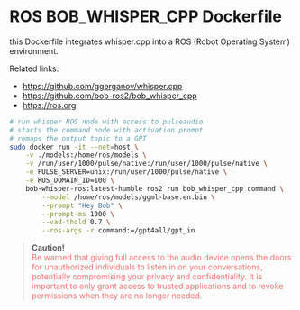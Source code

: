 # ROS BOB_WHISPER_CPP Dockerfile

this Dockerfile integrates whisper.cpp into a ROS (Robot Operating System) environment.

Related links:
- https://github.com/ggerganov/whisper.cpp
- https://github.com/bob-ros2/bob_whisper_cpp
- https://ros.org

```bash
# run whisper ROS node with access to pulseaudio
# starts the command node with activation prompt
# remaps the output topic to a GPT
sudo docker run -it --net=host \
    -v ./models:/home/ros/models \
    -v /run/user/1000/pulse/native:/run/user/1000/pulse/native \
    -e PULSE_SERVER=unix:/run/user/1000/pulse/native \
    -e ROS_DOMAIN_ID=100 \
    bob-whisper-ros:latest-humble ros2 run bob_whisper_cpp command \
        --model /home/ros/models/ggml-base.en.bin \
        --prompt "Hey Bob" \
        --prompt-ms 1000 \
        --vad-thold 0.7 \
        --ros-args -r command:=/gpt4all/gpt_in
```

> **Caution!**\
> <font color="#F07070">Be warned that giving full access to the audio device opens the doors for unauthorized individuals to listen in on your conversations, potentially compromising your privacy and confidentiality. It is important to only grant access to trusted applications and to revoke permissions when they are no longer needed.</font>

